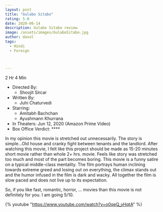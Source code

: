 ```yaml
---
layout: post
title: "Gulabo Sitabo"
rating: 5.0
date: 2020-06-14
description: Gulabo Sitabo review
image: /assets/images/GulaboSitabo.jpg
author: dasol
tags:
  - Hindi
  - Foreign



---
```


2 Hr 4 Min

- Directed By: 
  - Shoojit Sircar
- Written By: 
  - Juhi Chaturvedi
- Starring:
  - Amitabh Bachchan
  - Ayushmann Khurrana
- In Theaters: Jun 12, 2020 (Amazon Prime Video)
- Box Office Verdict: ****

 In my opinion this movie is stretched out unnecessarily. The story is simple...Old house and cranky fight between tenants and the landlord. After watching this movie, I felt like this project should be made as 15-20 minutes short movie rather than whole 2+ hrs. movie. Feels like story was stretched too much and most of the part becomes boring. This movie is a funny satire on a typical middle-class mentality. The film portrays human inclining towards extreme greed and losing out on everything, the climax stands out and the humor infused in the film is dark and wacky. All together the film is slow paced and does not live up to its expectation. 

So, if you like fast, romantic, horror, ... movies than this movie is not definitely for you. I am going 5/10.

{% youtube "https://www.youtube.com/watch?v=o0qeQ_yHqtA" %}